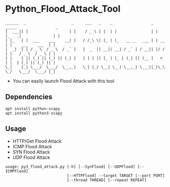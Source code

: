 # Python_Flood_Attack_Tool

```shell
______  _                    _     ___   _    _                 _      _____                 _ 
|  ___|| |                  | |    / _ \ | |  | |               | |    |_   _|              | |
| |_   | |  ___    ___    __| |   / /_\ \| |_ | |_   __ _   ___ | | __   | |    ___    ___  | |
|  _|  | | / _ \  / _ \  / _` |   |  _  || __|| __| / _` | / __|| |/ /   | |   / _ \  / _ \ | |
| |    | || (_) || (_) || (_| |   | | | || |_ | |_ | (_| || (__ |   <    | |  | (_) || (_) || |
\_|    |_| \___/  \___/  \__,_|   \_| |_/ \__| \__| \__,_| \___||_|\_\   \_/   \___/  \___/ |_|

```

- You can easily launch Flood Attack with this tool  

## Dependencies

```shell
apt install python-scapy
apt install python3-scapy
```

## Usage

- HTTP/Get Flood Attack
- ICMP Flood Attack
- SYN Flood Attack
- UDP Flood Attack

```shell
usage: py3_flood_attack.py [-h] [--SynFlood] [--UDPFlood] [--ICMPFlood]
                           [--HTTPFlood] --target TARGET [--port PORT]
                           [--thread THREAD] [--repeat REPEAT]
```
